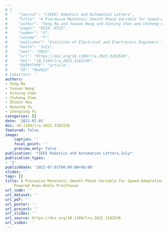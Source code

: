```yaml
---
# {
#     "journal": "{IEEE} Robotics and Automation Letters",
#     "title": "A Piecewise Monotonic Smooth Phase Variable for Speed-Adaptation Control of Powered Knee-Ankle Prostheses",
#     "author": "Teng Ma and Yuxuan Wang and Xinxing Chen and Chuheng Chen and Zhimin Hou and Haoyong Yu and Chenglong Fu",
#     "pages": "8526--8533",
#     "number": "3",
#     "volume": "7",
#     "publisher": "Institute of Electrical and Electronics Engineers ({IEEE})",
#     "month": "July",
#     "year": "2022",
#     "url": "https://doi.org/10.1109/lra.2022.3182536",
#     "doi": "10.1109/lra.2022.3182536",
#     "ENTRYTYPE": "article",
#     "ID": "Ma2022"
# }abstract: ''
authors:
- Teng Ma
- Yuxuan Wang
- Xinxing Chen
- Chuheng Chen
- Zhimin Hou
- Haoyong Yu
- Chenglong Fu
categories: []
date: '2022-07-01'
doi: 10.1109/lra.2022.3182536
featured: false
image:
    caption: ''
    focal_point: ''
    preview_only: false
publication: '*IEEE Robotics and Automation Letters,July*'
publication_types:
- '2'
publishDate: '2022-07-01T00:00:00+08:00'
slides: ''
tags: []
title: A Piecewise Monotonic Smooth Phase Variable for Speed-Adaptation Control of
    Powered Knee-Ankle Prostheses
url_code: ''
url_dataset: ''
url_pdf: ''
url_poster: ''
url_project: ''
url_slides: ''
url_source: https://doi.org/10.1109/lra.2022.3182536
url_video: ''
---
```

